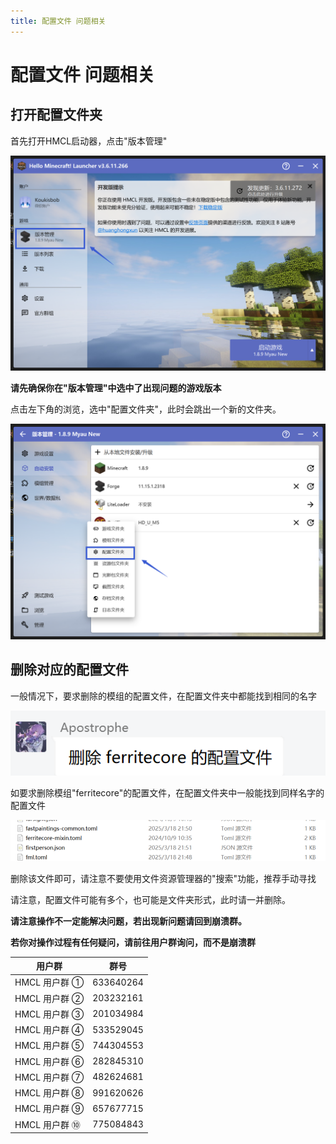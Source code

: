 ```yaml
---
title: 配置文件 问题相关
---
```


# 配置文件 问题相关

## 打开配置文件夹

首先打开HMCL启动器，点击"版本管理"
<br>

![示例](config/1.png)
<br>

**请先确保你在"版本管理"中选中了出现问题的游戏版本**

点击左下角的浏览，选中"配置文件夹"，此时会跳出一个新的文件夹。
<br>

![示例](config/2.png)
<br>

## 删除对应的配置文件

一般情况下，要求删除的模组的配置文件，在配置文件夹中都能找到相同的名字
<br>

![示例](config/3.png)
<br>

如要求删除模组"ferritecore"的配置文件，在配置文件夹中一般能找到同样名字的配置文件
<br>

![示例](config/4.png)
<br>

删除该文件即可，请注意不要使用文件资源管理器的"搜索"功能，推荐手动寻找

请注意，配置文件可能有多个，也可能是文件夹形式，此时请一并删除。

**请注意操作不一定能解决问题，若出现新问题请回到崩溃群。**

**若你对操作过程有任何疑问，请前往用户群询问，而不是崩溃群**

| 用户群       | 群号       |
| ------------ | ---------- |
| HMCL 用户群 ① | 633640264  |
| HMCL 用户群 ② | 203232161  |
| HMCL 用户群 ③ | 201034984  |
| HMCL 用户群 ④ | 533529045  |
| HMCL 用户群 ⑤ | 744304553  |
| HMCL 用户群 ⑥ | 282845310  |
| HMCL 用户群 ⑦ | 482624681  |
| HMCL 用户群 ⑧ | 991620626  |
| HMCL 用户群 ⑨ | 657677715  |
| HMCL 用户群 ⑩ | 775084843  |